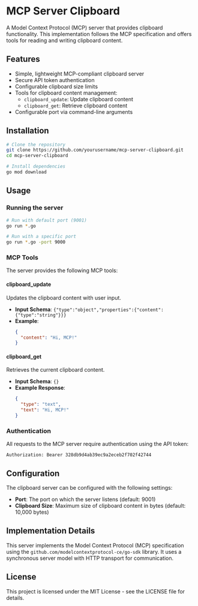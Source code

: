 # MCP Server Clipboard

A Model Context Protocol (MCP) server that provides clipboard functionality. This implementation follows the MCP specification and offers tools for reading and writing clipboard content.

## Features

- Simple, lightweight MCP-compliant clipboard server
- Secure API token authentication
- Configurable clipboard size limits
- Tools for clipboard content management:
  - `clipboard_update`: Update clipboard content
  - `clipboard_get`: Retrieve clipboard content
- Configurable port via command-line arguments

## Installation

```bash
# Clone the repository
git clone https://github.com/yourusername/mcp-server-clipboard.git
cd mcp-server-clipboard

# Install dependencies
go mod download
```

## Usage

### Running the server

```bash
# Run with default port (9001)
go run *.go

# Run with a specific port
go run *.go -port 9000
```

### MCP Tools

The server provides the following MCP tools:

#### clipboard_update

Updates the clipboard content with user input.

- **Input Schema**: `{"type":"object","properties":{"content":{"type":"string"}}}`
- **Example**:
  ```json
  {
    "content": "Hi, MCP!"
  }
  ```

#### clipboard_get

Retrieves the current clipboard content.

- **Input Schema**: `{}`
- **Example Response**:
  ```json
  {
    "type": "text",
    "text": "Hi, MCP!"
  }
  ```

### Authentication

All requests to the MCP server require authentication using the API token:

```
Authorization: Bearer 328db9d4ab39ec9a2eceb2f702f42744
```

## Configuration

The clipboard server can be configured with the following settings:

- **Port**: The port on which the server listens (default: 9001)
- **Clipboard Size**: Maximum size of clipboard content in bytes (default: 10,000 bytes)

## Implementation Details

This server implements the Model Context Protocol (MCP) specification using the `github.com/modelcontextprotocol-ce/go-sdk` library. It uses a synchronous server model with HTTP transport for communication.

## License

This project is licensed under the MIT License - see the LICENSE file for details.